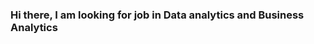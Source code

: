 ### Hi there, I am looking for job in Data analytics and Business Analytics

<!--
**homadei/homadei** is a ✨ _special_ ✨ repository because its `README.md` (this file) appears on your GitHub profile.

Here are some ideas to get you started:

- 🔭 I’m currently working on ... Finding a job and geting better everyday 
- 🌱 I’m currently learning ... python, SQL, tableau, Rstudio
- 👯 I’m looking to collaborate on ... python, SQL, tableau, Rstudio
- 🤔 I’m looking for help with ...
- 💬 Ask me about ... AI and Data
- 📫 How to reach me: ...LinkdIn(https://www.linkedin.com/in/homadeilamy/)
- 😄 Pronouns: ... She/Her
- ⚡ Fun fact: ... I am Persian
-->
